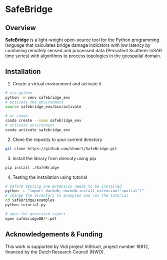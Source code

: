 # SafeBridge

## Overview

**SafeBridge** is a light-weight open-source tool for the Python programming language that calculates bridge damage indicators with low latency by combining remotely sensed and processed data (Persistent Scatterer InSAR time series) with algorithms to process topologies in the geospatial domain. 

## Installation

1. Create a virtual environment and activate it
```bash
# via python
python -m venv safebridge_env
# activate the environment
source safebridge_env/bin/activate

# or conda
conda create --name safebridge_env
# activate environment
conda activate safebridge_env
```
2. Clone the reposity to your current directory
```bash
git clone https://github.com/shnmrt/SafeBridge.git
```
3. Install the library from direcoty using pip
```bash
pip install ./SafeBridge
```
4. Testing the installation using tutorial
```bash
# before testing one extension needs to be installed 
python -c "import duckdb; duckdb.install_extension('spatial')"
# change the directory to examples and run the tutorial
cd SafeBridge/examples
python tutorial.py

# open the generated report
open safebridgeDB/*.pdf
```

## Acknowledgements & Funding

This work is supported by Vidi project InStruct, project number 18912, financed by the Dutch Research Council (NWO).
